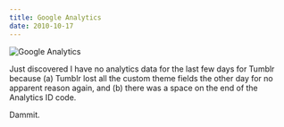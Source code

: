 ```yaml
---
title: Google Analytics
date: 2010-10-17
---
```


![Google Analytics](https://source.unsplash.com/s9CC2SKySJM/1600x900)

Just discovered I have no analytics data for the last few days for Tumblr because (a) Tumblr lost all the custom theme fields the other day for no apparent reason again, and (b) there was a space on the end of the Analytics ID code.

Dammit.